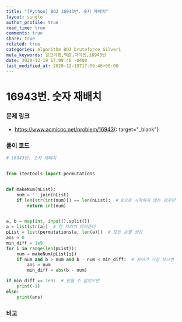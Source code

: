 ```yaml
---
title: "[Python] BOJ 16943번. 숫자 재배치"
layout: single
author_profile: true
read_time: true
comments: true
share: true
related: true
categories: Algorithm BOJ bruteforce Silver1
meta_keywords: 알고리즘,백준,파이썬,16943번
date: 2020-12-19 17:09:46 -0400
last_modified_at: 2020-12-19T17:09:46+08:00
---
```


# 16943번. 숫자 재배치

### 문제 링크
- <https://www.acmicpc.net/problem/16943>{: target="\_blank"}

### 풀이 코드

```python
# 16943번. 숫자 재배치


from itertools import permutations


def makeNum(nList):
    num = ''.join(nList)
    if len(str(int(num))) == len(nList):  # 0으로 시작하지 않는 경우만
        return int(num)


a, b = map(int, input().split())
a = list(str(a))  # 한 자리씩 띄어준다
pList = list(permutations(a, len(a)))  # 모든 순열 생성
ans = 0
min_diff = 1e9
for i in range(len(pList)):
    num = makeNum(pList[i])
    if num and b > num and b - num < min_diff:  # 차이가 가장 작으면
        ans = num
        min_diff = abs(b - num)

if min_diff == 1e9:  # 만들 수 없었으면
    print(-1)
else:
    print(ans)
```

### 비고